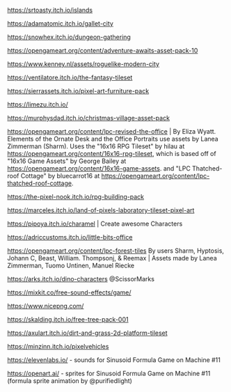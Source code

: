 https://srtoasty.itch.io/islands

https://adamatomic.itch.io/gallet-city

https://snowhex.itch.io/dungeon-gathering

https://opengameart.org/content/adventure-awaits-asset-pack-10

https://www.kenney.nl/assets/roguelike-modern-city

https://ventilatore.itch.io/the-fantasy-tileset

https://sierrassets.itch.io/pixel-art-furniture-pack

https://limezu.itch.io/

https://murphysdad.itch.io/christmas-village-asset-pack

https://opengameart.org/content/lpc-revised-the-office | By Eliza Wyatt. Elements of the Ornate Desk and the Office Portraits use assets by Lanea Zimmerman (Sharm).
 Uses the "16x16 RPG Tileset" by hilau at https://opengameart.org/content/16x16-rpg-tileset, which is based off of "16x16 Game Assets" by George Bailey at https://opengameart.org/content/16x16-game-assets. and "LPC Thatched-roof Cottage" by bluecarrot16 at https://opengameart.org/content/lpc-thatched-roof-cottage.

https://the-pixel-nook.itch.io/rpg-building-pack

https://marceles.itch.io/land-of-pixels-laboratory-tileset-pixel-art

https://pipoya.itch.io/charamel | Create awesome Characters

https://adriccustoms.itch.io/little-bits-office

https://opengameart.org/content/lpc-forest-tiles 
By users Sharm, Hyptosis, Johann C, Beast, William. Thompsonj, & Reemax | Assets made by Lanea Zimmerman, Tuomo Untinen, Manuel Riecke

https://arks.itch.io/dino-characters @ScissorMarks

https://mixkit.co/free-sound-effects/game/

https://www.nicepng.com/

https://skalding.itch.io/free-tree-pack-001

https://axulart.itch.io/dirt-and-grass-2d-platform-tileset

https://minzinn.itch.io/pixelvehicles

https://elevenlabs.io/ - sounds for Sinusoid Formula Game on Machine #11

https://openart.ai/ - sprites for Sinusoid Formula Game on Machine #11 (formula sprite animation by @purifiedlight)
